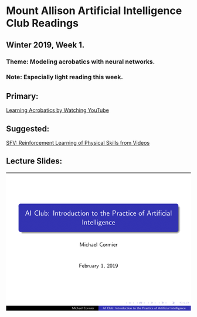 # Mount Allison Artificial Intelligence Club Readings
## Winter 2019, Week 1.

### Theme: Modeling acrobatics with neural networks.
### Note: Especially light reading this week.

## Primary:
[Learning Acrobatics by Watching YouTube](https://bair.berkeley.edu/blog/2018/10/09/sfv/)

## Suggested:
[SFV: Reinforcement Learning of Physical Skills from Videos](https://xbpeng.github.io/projects/SFV/2018_TOG_SFV.pdf)

## Lecture Slides:
![Slide1](../AdditionalResources/01:02:2019_Lecture_Slides/IntroAIPractice-01.png)
